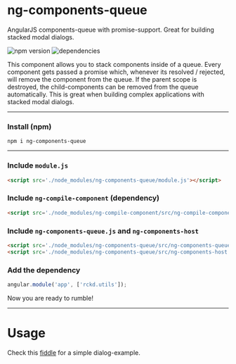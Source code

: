 # ng-components-queue
AngularJS components-queue with promise-support. Great for building stacked modal dialogs.

![npm version](https://badge.fury.io/js/ng-components-queue.svg) ![dependencies](https://david-dm.org/rickhub/ng-components-queue.svg)


This component allows you to stack components inside of a queue. Every component gets passed a promise which, whenever its resolved / rejected, will remove the component from the queue. If the parent scope is destroyed, the child-components can be removed from the queue automatically. This is great when building complex applications with stacked modal dialogs.

---

### Install (npm)
```shell
npm i ng-components-queue
```

---

### Include `module.js`
```html
<script src='./node_modules/ng-components-queue/module.js'></script>
```

### Include `ng-compile-component` (dependency)
```html
<script src='./node_modules/ng-compile-component/src/ng-compile-component.js'></script>
```

### Include `ng-components-queue.js` and `ng-components-host`
```html
<script src='./node_modules/ng-components-queue/src/ng-components-queue.js'></script>
<script src='./node_modules/ng-components-queue/src/ng-components-host.js'></script>
```

### Add the dependency
```javascript
angular.module('app', ['rckd.utils']);
```
Now you are ready to rumble!

---
# Usage
Check this [fiddle](https://jsfiddle.net/rckd/tg1dxdtg/) for a simple dialog-example.